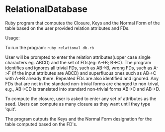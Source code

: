 # RelationalDatabase

Ruby program that computes the Closure, Keys and the Normal Form of the table based on the user provided relation attributes and FDs.

Usage:

To run the program:
`
  ruby relational_db.rb
`

User will be prompted to enter the relation attributes(upper case single characters eg. ABCD) and the set of FDs(eg: A->B; B->C). The program identifies and ignores all trivial FDs, such as AB->B, wrong FDs, such as A->F (if the input attributes are ABCD) and superfluous ones such as AB->C with A->B already there. Repeated FDs are also identified and ignored. Any FDs that are not in the standard non-trivial forms are changed to non-trival, e.g., AB->CD is translated into standard non-trivial forms AB->C and AB->D. 

To compute the closure, user is asked to enter any set of attributes as the seed. Users can compute as many closure as they want until they type 'quit'. 

The program outputs the Keys and the Normal Form designation for the table computed based on the FD's.
